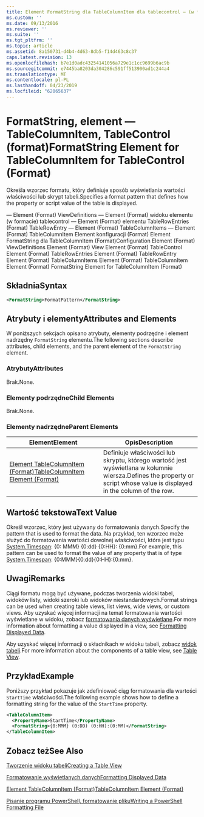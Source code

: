 ```yaml
---
title: Element FormatString dla TableColumnItem dla tablecontrol — (w formacie) | Dokumentacja firmy Microsoft
ms.custom: ''
ms.date: 09/13/2016
ms.reviewer: ''
ms.suite: ''
ms.tgt_pltfrm: ''
ms.topic: article
ms.assetid: 8a150731-d4b4-4d63-8db5-f14d463c8c37
caps.latest.revision: 13
ms.openlocfilehash: b7e1d0adc43254141056a729e1c1cc9699b6ac9b
ms.sourcegitcommit: e7445ba8203da304286c591ff513900ad1c244a4
ms.translationtype: MT
ms.contentlocale: pl-PL
ms.lasthandoff: 04/23/2019
ms.locfileid: "62065637"
---
```

# <a name="formatstring-element-for-tablecolumnitem-for-tablecontrol-format"></a><span data-ttu-id="8088d-102">FormatString, element — TableColumnItem, TableControl (format)</span><span class="sxs-lookup"><span data-stu-id="8088d-102">FormatString Element for TableColumnItem for TableControl (Format)</span></span>

<span data-ttu-id="8088d-103">Określa wzorzec formatu, który definiuje sposób wyświetlania wartości właściwości lub skrypt tabeli.</span><span class="sxs-lookup"><span data-stu-id="8088d-103">Specifies a format pattern that defines how the property or script value of the table is displayed.</span></span>

<span data-ttu-id="8088d-104">— Element (Format) ViewDefinitions — Element (Format) widoku elementu (w formacie) tablecontrol — Element (Format) elementu TableRowEntries (Format) TableRowEntry — Element (Format) TableColumnItems — Element (Format) TableColumnItem Element konfiguracji (Format) Element FormatString dla TableColumnItem (Format)</span><span class="sxs-lookup"><span data-stu-id="8088d-104">Configuration Element (Format) ViewDefinitions Element (Format) View Element (Format) TableControl Element (Format) TableRowEntries Element (Format) TableRowEntry Element (Format) TableColumnItems Element (Format) TableColumnItem Element (Format) FormatString Element for TableColumnItem (Format)</span></span>

## <a name="syntax"></a><span data-ttu-id="8088d-105">Składnia</span><span class="sxs-lookup"><span data-stu-id="8088d-105">Syntax</span></span>

```xml
<FormatString>FormatPattern</FormatString>
```

## <a name="attributes-and-elements"></a><span data-ttu-id="8088d-106">Atrybuty i elementy</span><span class="sxs-lookup"><span data-stu-id="8088d-106">Attributes and Elements</span></span>

<span data-ttu-id="8088d-107">W poniższych sekcjach opisano atrybuty, elementy podrzędne i element nadrzędny `FormatString` elementu.</span><span class="sxs-lookup"><span data-stu-id="8088d-107">The following sections describe attributes, child elements, and the parent element of the `FormatString` element.</span></span>

### <a name="attributes"></a><span data-ttu-id="8088d-108">Atrybuty</span><span class="sxs-lookup"><span data-stu-id="8088d-108">Attributes</span></span>

<span data-ttu-id="8088d-109">Brak.</span><span class="sxs-lookup"><span data-stu-id="8088d-109">None.</span></span>

### <a name="child-elements"></a><span data-ttu-id="8088d-110">Elementy podrzędne</span><span class="sxs-lookup"><span data-stu-id="8088d-110">Child Elements</span></span>

<span data-ttu-id="8088d-111">Brak.</span><span class="sxs-lookup"><span data-stu-id="8088d-111">None.</span></span>

### <a name="parent-elements"></a><span data-ttu-id="8088d-112">Elementy nadrzędne</span><span class="sxs-lookup"><span data-stu-id="8088d-112">Parent Elements</span></span>

|<span data-ttu-id="8088d-113">Element</span><span class="sxs-lookup"><span data-stu-id="8088d-113">Element</span></span>|<span data-ttu-id="8088d-114">Opis</span><span class="sxs-lookup"><span data-stu-id="8088d-114">Description</span></span>|
|-------------|-----------------|
|[<span data-ttu-id="8088d-115">Element TableColumnItem (Format)</span><span class="sxs-lookup"><span data-stu-id="8088d-115">TableColumnItem Element (Format)</span></span>](./tablecolumnitem-element-for-tablecolumnitems-for-tablecontrol-format.md)|<span data-ttu-id="8088d-116">Definiuje właściwości lub skryptu, którego wartość jest wyświetlana w kolumnie wiersza.</span><span class="sxs-lookup"><span data-stu-id="8088d-116">Defines the property or script whose value is displayed in the column of the row.</span></span>|

## <a name="text-value"></a><span data-ttu-id="8088d-117">Wartość tekstowa</span><span class="sxs-lookup"><span data-stu-id="8088d-117">Text Value</span></span>

<span data-ttu-id="8088d-118">Określ wzorzec, który jest używany do formatowania danych.</span><span class="sxs-lookup"><span data-stu-id="8088d-118">Specify the pattern that is used to format the data.</span></span> <span data-ttu-id="8088d-119">Na przykład, ten wzorzec może służyć do formatowania wartości dowolnej właściwości, która jest typu [System.Timespan](/dotnet/api/System.TimeSpan): {0: MMM} {0:dd} {0:HH}: {0:mm}.</span><span class="sxs-lookup"><span data-stu-id="8088d-119">For example, this pattern can be used to format the value of any property that is of type [System.Timespan](/dotnet/api/System.TimeSpan): {0:MMM}{0:dd}{0:HH}:{0:mm}.</span></span>

## <a name="remarks"></a><span data-ttu-id="8088d-120">Uwagi</span><span class="sxs-lookup"><span data-stu-id="8088d-120">Remarks</span></span>

<span data-ttu-id="8088d-121">Ciągi formatu mogą być używane, podczas tworzenia widoki tabel, widoków listy, widoki szeroki lub widoków niestandardowych.</span><span class="sxs-lookup"><span data-stu-id="8088d-121">Format strings can be used when creating table views, list views, wide views, or custom views.</span></span> <span data-ttu-id="8088d-122">Aby uzyskać więcej informacji na temat formatowania wartości wyświetlane w widoku, zobacz [formatowania danych wyświetlane](./formatting-displayed-data.md).</span><span class="sxs-lookup"><span data-stu-id="8088d-122">For more information about formatting a value displayed in a view, see [Formatting Displayed Data](./formatting-displayed-data.md).</span></span>

<span data-ttu-id="8088d-123">Aby uzyskać więcej informacji o składnikach w widoku tabeli, zobacz [widok tabeli](./creating-a-table-view.md).</span><span class="sxs-lookup"><span data-stu-id="8088d-123">For more information about the components of a table view, see [Table View](./creating-a-table-view.md).</span></span>

## <a name="example"></a><span data-ttu-id="8088d-124">Przykład</span><span class="sxs-lookup"><span data-stu-id="8088d-124">Example</span></span>

<span data-ttu-id="8088d-125">Poniższy przykład pokazuje jak zdefiniować ciąg formatowania dla wartości `StartTime` właściwości.</span><span class="sxs-lookup"><span data-stu-id="8088d-125">The following example shows how to define a formatting string for the value of the `StartTime` property.</span></span>

```xml
<TableColumnItem>
  <PropertyName>StartTime</PropertyName>
  <FormatString>{0:MMM} (0:DD) (0:HH):(0:MM)</FormatString>
</TableColumnItem>
```

## <a name="see-also"></a><span data-ttu-id="8088d-126">Zobacz też</span><span class="sxs-lookup"><span data-stu-id="8088d-126">See Also</span></span>

[<span data-ttu-id="8088d-127">Tworzenie widoku tabeli</span><span class="sxs-lookup"><span data-stu-id="8088d-127">Creating a Table View</span></span>](./creating-a-table-view.md)

[<span data-ttu-id="8088d-128">Formatowanie wyświetlanych danych</span><span class="sxs-lookup"><span data-stu-id="8088d-128">Formatting Displayed Data</span></span>](./formatting-displayed-data.md)

[<span data-ttu-id="8088d-129">Element TableColumnItem (Format)</span><span class="sxs-lookup"><span data-stu-id="8088d-129">TableColumnItem Element (Format)</span></span>](./tablecolumnitem-element-for-tablecolumnitems-for-tablecontrol-format.md)

[<span data-ttu-id="8088d-130">Pisanie programu PowerShell, formatowanie pliku</span><span class="sxs-lookup"><span data-stu-id="8088d-130">Writing a PowerShell Formatting File</span></span>](./writing-a-powershell-formatting-file.md)
